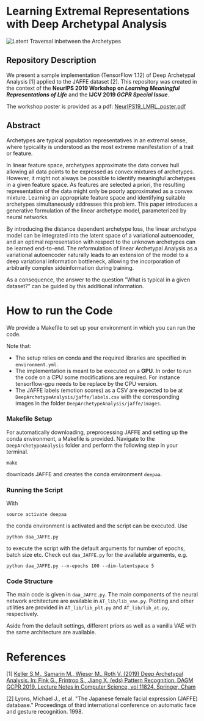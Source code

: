 # Learning Extremal Representations with Deep Archetypal Analysis
![Latent Traversal inbetween the Archetypes](https://github.com/bmda-unibas/DeepArchetypeAnalysis/blob/master/animation.gif "Traversal inbetween the Archetypes")
## Repository Description
We present a sample implementation (TensorFlow 1.12) of Deep Archetypal Analysis [1] applied to the JAFFE dataset [2]. 
This repository was created in the context of the <b>NeurIPS 2019 Workshop on <i>Learning Meaningful Representations of 
Life</i></b> and the <b>IJCV 2019 <i>GCPR Special Issue</i></b>. 

The workshop poster is provided as a pdf: [NeurIPS19_LMRL_poster.pdf](NeurIPS19_LMRL_poster.pdf)

## Abstract
Archetypes are typical population representatives  in  an  extremal  sense,  where  typicality  is  understood as the 
most extreme manifestation of a trait or feature. 

In linear feature space, archetypes approximate the data convex hull 
allowing all data points to be expressed as convex mixtures of archetypes. However, it might not always be possible to 
identify meaningful archetypes in a given feature space. As features are selected a priori, the resulting representation 
of the data might  only  be  poorly  approximated  as  a  convex  mixture. Learning an appropriate feature space and 
identifying suitable archetypes simultaneously addresses this problem.  This  paper  introduces  a  generative 
formulation  of  the  linear  archetype  model,  parameterized  by neural networks. 

By introducing the distance dependent archetype loss, the linear archetype model can be integrated  into  the  latent 
space  of  a  variational  autoencoder,  and  an  optimal  representation  with  respect  to the unknown archetypes can be
learned end-to-end. The reformulation of linear Archetypal Analysis as a variational  autoencoder  naturally  leads  to 
an  extension  of the model to a deep variational information bottleneck, allowing  the  incorporation  of  arbitrarily 
complex  sideinformation during training. 

 As a consequence, the answer to the question ”What is typical in a given dataset?” can be guided by this additional information.

# How to run the Code

We provide a Makefile to set up your environment in which you can run the code.

Note that:

- The setup relies on conda and the required libraries are specified in `environment.yml`.
- The implementation is meant to be executed on a <b>GPU</b>. In order to run the code on a CPU some modifications are required. 
For instance tensorflow-gpu needs to be replace by the CPU version.
- The JAFFE labels (emotion scores) as a CSV are expected to be at `DeepArchetypeAnalysis/jaffe/labels.csv` with the corresponding 
images in the folder `DeepArchetypeAnalysis/jaffe/images`.

### Makefile Setup
For automatically downloading, preprocessing JAFFE and setting up the conda environment, a Makefile is provided. Navigate to the 
`DeepArchetypeAnalysis` folder and perform the following step in your terminal.
```
make
```
downloads JAFFE and creates the conda environment `deepaa`.

### Running the Script

With
```
source activate deepaa
```
the conda environment is activated and the script can be executed. Use
```
python daa_JAFFE.py
```
to execute the script with the default arguments for number of epochs, batch size etc. Check out `daa_JAFFE.py` for the available arguments, e.g. 
```
python daa_JAFFE.py --n-epochs 100 --dim-latentspace 5
```

### Code Structure

The main code is given in `daa_JAFFE.py`. The main components of the neural network architecture are available in `AT_lib/lib_vae.py`.
Plotting and other utilities are provided in `AT_lib/lib_plt.py` and `AT_lib/lib_at.py`, respectively.

Aside from the default settings, different priors as well as a vanilla VAE with the same architecture are available.

# References
[1] [Keller S.M., Samarin M., Wieser M., Roth V. (2019) Deep Archetypal Analysis. In: Fink G., Frintrop S., Jiang X. (eds) Pattern Recognition. DAGM GCPR 2019. Lecture Notes in Computer Science, vol 11824. Springer, Cham](https://doi.org/10.1007/978-3-030-33676-9_12)

[2] Lyons, Michael J., et al. "The Japanese female facial expression (JAFFE) database." Proceedings of third international conference on automatic face and gesture recognition. 1998.
